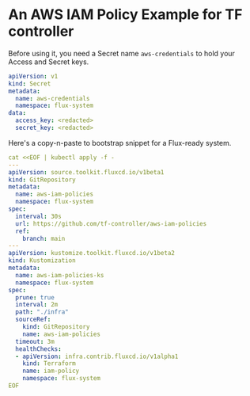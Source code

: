 # An AWS IAM Policy Example for TF controller

Before using it, you need a Secret name `aws-credentials` to hold your Access and Secret keys.

```yaml
apiVersion: v1
kind: Secret
metadata:
  name: aws-credentials
  namespace: flux-system
data:
  access_key: <redacted>
  secret_key: <redacted>
```

Here's a copy-n-paste to bootstrap snippet for a Flux-ready system.

```yaml
cat <<EOF | kubectl apply -f -
---
apiVersion: source.toolkit.fluxcd.io/v1beta1
kind: GitRepository
metadata:
  name: aws-iam-policies
  namespace: flux-system
spec:
  interval: 30s
  url: https://github.com/tf-controller/aws-iam-policies
  ref:
    branch: main
---
apiVersion: kustomize.toolkit.fluxcd.io/v1beta2
kind: Kustomization
metadata:
  name: aws-iam-policies-ks
  namespace: flux-system
spec:
  prune: true
  interval: 2m
  path: "./infra"
  sourceRef:
    kind: GitRepository
    name: aws-iam-policies
  timeout: 3m
  healthChecks:
  - apiVersion: infra.contrib.fluxcd.io/v1alpha1
    kind: Terraform
    name: iam-policy
    namespace: flux-system
EOF

```

